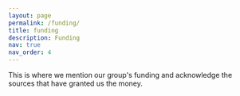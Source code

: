```yaml
---
layout: page
permalink: /funding/
title: funding
description: Funding
nav: true
nav_order: 4
---
```


This is where we mention our group's funding and acknowledge the sources that have granted us the money.
